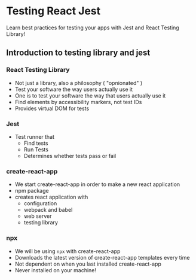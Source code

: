 # Testing React Jest
Learn best practices for testing your apps with Jest and React Testing Library!


## Introduction to testing library and jest 
### **React Testing Library** 
- Not just a library, also a philosophy ( "opnionated" )
- Test your software the way users actually use it 
- One is to test your software the way that users actually use it 
- Find elements by accessibility markers, not test IDs
- Provides virtual DOM for tests
### **Jest** 
- Test runner that 
    - Find tests
    - Run Tests
    - Determines whether tests pass or fail  
### **create-react-app**
- We start create-react-app in order to make a new react application
- npm package 
- creates react application with 
    - configuration 
    - webpack and babel 
    - web server 
    - testing library 
### npx 
- We will be using `npx` with create-react-app 
- Downloads the latest version of create-react-app templates every time
- Not dependent on when you last installed create-react-app 
- Never installed on your machine! 
###
